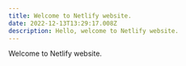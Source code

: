 ```yaml
---
title: Welcome to Netlify website.
date: 2022-12-13T13:29:17.008Z
description: Hello, welcome to Netlify website.
---
```

Welcome to Netlify website.